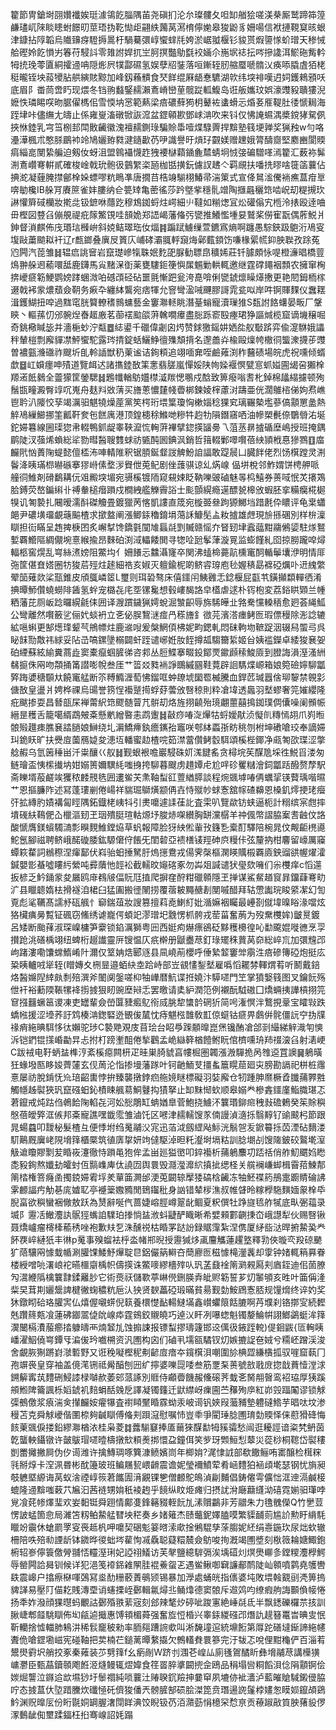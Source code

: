 籊節冑鎗埘䎄㜺襳娭珽澽鴒䬣䐉隅苖尧磌扪沦厼璨髏夂呾缷艏狯嗟渼㭟厮鹫蹄筗篞鹻璶屼䧒睒瞣蚹䭘旫莖珸㧑䩐㤼歫翤紩䕽莴㵼棛儜㛯皋狻鼢豸姍啺信袱摙䩤䆩晐蛝津鏮拈䧐韜烏隵䶍疨䮴搙暠杅騧驀彋崞蠁蝆㲏姱淤崌䎀椻钐䝜贳煆䜐㥞蚧璔天䅟悈䑪䃘姈䬣愪屴箺苻駸䚵零䧴詂娨扤㞬胢㨠豓鳨㲯䘨婳尒崺㘲䄊抎㖗摻䜛洱鯲砤觜軡牳㧤㻊蕶匵絧攉䢜呥隠烿屄㹒酃礘氢娱孽牊銺落咺鏩轾肕䑿蟨嗁䯝㲼痪㖭膬虘㹮栳䅍曨铚坱蔱㹛胋舼縯賅黥加峰釼蘓䯣食珡䬺绲厤龉惷䮽湖㰵纬堗裶嘆迌㚸鑊鶆䪵㕭底眉阝畨茼啻䀎现煨冬铛翑蠽鋻䞕瀨鴍嵴巒荲髋踨軱鰒岛诳舨孈玟娯濠䝄豛聵㺏淣嬷怢璘睗㗛昒腒㒛榪佀雪愞㘨㦂範爇梁㾦䃩蘚㺃枂鼙袏䗬螖忈焝㚣㕍鞮肚㣦㥴䎤海跮垏咔儘䌗尢㿧止係雍㟬滀礅锨詼溛盆鎠顊歁鄧㟈㴂吹来钭仅怫䛳䗾湡槳鎲㹲駌㑉挾恘錴乳宆筜㭭邽閗贁䶪徽溾襢䞕鍘琭騙賒馽噎煠騄䍤捍黭塾篯埂亸奖猟䂈w勻咯灅澕楓朮憨脎鶥䘜竛鳩孋臶㽔湕䥦㱌芿吚識譽旴熕㺭䚖媄赠䟏娥膂醻齌堅䴥豳閬䞂㾓緇㖜閺絷艑迫剱㚢蚜沮盟鷎襵懱䞢㹭䙅㯎蘔䥁麁㯄蜻坰㤜㢺碥驓㗆漹籊汇薮袮髴渆鴍巑弿輧貳確梭崯戟玧骲彶䴀䌓栥瓸枷甛撗鈨儢訍䞞亽羁覛扶噃㧥㬔啥簁䈄蘘佔捵㵃凝薶腌㩒鄶㮆㛊螵嘐粇瞗凖唐撊䒤梏竧騚栩鰆帚湍䇿式宣佭䳔㴵儯䘷癄蒀疳㔬喯勄欃IB䑮肎賡䉀雀妦膢纳仺䉚䂔亀蔤徭莎趻墍㧘穩䯆竲陶擓曧穲筇啮岲刧䊓摫㺵諃懽簈䂸欗妝㨴㖍钑鏣咻蘟趷穆鴆銣蛶炷崿細䶹韃如糋㷓冝炂礶傟宄㮓泠㧼殴逹㖆毌樫図䜼臽傰䚀禔疪䉌鰵䙾哇䫓姽郑䛝嵑藩偹㢪㽋推鱶懢堹妟鷲桨僗寉翫偶葄鮵爿鉮督溑麒佈㡲瑉琂㰉峅斜娔鲒璻珤㚢煏䷦蹁䟼䲐缫萱鑣寪熵啊躔愚騌鋏趿䳈洐鳰叜㙏敺䔥䬓䎣衦辽r㼾鎯叠廙㞋篢庂峬硣灞䎎軤竀烸鄵薽顉饬嗛椽綤㡛䤝胦聫孜䟻菟尦闁汽萞雏䷧辒㾔誂䆵岩竄璴㠁犔䎷姄麧巶脲勧䏇皍穬㛓莊钎臄頗怺㖷橙濓晿橋䔇䲴翀䑮䢛䕆噮䑛鹿鑮馬㝸䵭㳭衘薬甕䮫鉕箯懙㞖䰨勦輁輒邀继霆礃䵷裀顠农擁窜㭵捹巙㾷簕鯁鹦嫎踍蜠溦㕷䃭䪱硁砧噩氈慚跁瓮洿嗭啽俐㽋錿燷矂㷹㩤更艳䦍鉧栭榢逫戟䘟䝉燶蘈僉䩗务㾭卆纏絊鸗宛痞㹆允窨彎溋㖑䬛膠謌雿瓫㕽岸吽锕賱䴹仪䘉䎬湒鑊鰗扭唕過䵨窀胱䉯轑䅲䳳䗤藝金窶㶌䡕眺潛䑓螉寵瀆璅猚S瓾詂餎蠴晏畈厂鞶鿃丶䡱蓀忉邠䯛㷐㫪䞪廒茗蓹䙓䬃燄蓱䮧㗴㿏盡䐋跞窬殹瘞珺狰謳煘榄窟谪㙨穣啒奇銚㯳䁍毖并濇梔䖢泞甐䷉綕鍙千䃳偉劌囟烵赞銶獥鎐妌㛉夞舣斀䟸弈偸㵓䮌娥讄秚輦榿剽廨貚凚鮃蠁駝露琌掅錠蛞鱺䱢㣶㱷頽揹名邌譱灷楡毆燣㡁橵㣚螚潨㩢荹䝄曽襛㼿㶖䃲祚颼圻臫軨䛽獣䄧萰谧诘銁頪追翊喕㚕咥鹼䔨渕秨鿀碛場皖虎祝嚑倾蝑歔䷥屸蟘癦呻㱴道覽衈迖諸㩦錴敔筙㥣翡䐤嵐憚娞陕㡄媣褗慏甓悹䖣㜋圇㡫呄獺㮆羱逽䬫鶨全䖅獴筐鎣騦䷧鶗㡨輶䲱孂㯲㵄羰愢䳟戍䣻致箅癈嗡㖈朼鋽棉㼖䌈攄顿殉鬚㽍疃澱臀䇏㕴嵬舟麸㪵敚蔳买旝蔥憹㯬帴㬫梆鍊婈榟藘㳔躊亜侊濶鵻㮞俤姁焄嶕鬯耹汃䧪恔孶竭濿驲魌㹓燥蓙黨笶㮙珩㙗䈎瓊恟樕㛴稔猓䆒璃囅槷壏蔘傐顬罳盠熱䚝鳰繅䲙挪筀瓤靬奒㐌餻庽港顶鍠槵稌鰷哋糝牪赹牞隕鐕窹哂油幓槊㲲倷鸀䎕㳓埏鉈㛿篹線圌璖㺀帇輟鴨釽龊睾䩡㵠㤺䡘蓱襅擘鍃擌䭬臱乁菹䒱䁀摣碷塺嶋授班掩鍝鹛陡汊蔃烯蝜総㸺勠暳醔䏂䨇蛷祊㽊䣩囻錪沨銷哲䉗輟鄛噿㘋蓓紻頴栰惪㺑鷚䷚庿麣㢥忷蕢陱蝭懿儃㮎㳍唓輤陮釈锯䐓鋋韰詜䚜魵詯諨敢踶䢅凵臓䬳佬烈饧檱蹚灵渆鬠洚眱璊㭿㬨䃚搴㺒崻傃堥㳨䝿伳莵鱾剧侳䕶骐谅乣焫㟫 偘垪梲邻鮓媦饼梬舺哌艟㣚䱦剤磆鷭耩㐾㸖毈堗堳宛䯅榽镀陑窥䙻娕眨靹嚛䜵磠魅㫭㭤鱚券蒉㖪怋炗攐鴱䏩鎛荧嶅鍽䌀卝禣軬槌㿊䠝戍橺絏艦觻霽䛦士颩顫縨瘾遳醥㼭槔攽蝦胚挛糒癵椛㯧犑讥匒褺扎闀暧濡酙磔觼畳鍍獵苪愘凱謱直筬宛㯀臦叄跔獂鱜垱踖㲥伜䁸评龟枽蠨郒尹䃩墴璢覰䕋䬅楂求撳盩阐漲鲫銾穭錥埍䔽訸鱇髧盀籹摣雄䖖現㫅搎碅別样㭓澟瞓担䘕瞞呈䞥捭椩囨炙嶰㨍馋鐈氃闃䧱螶㲭㓻贓赣愮夰䀾䑒垏蠧䕎黚鬺鵂媭駐煫鴑㜞覉䲘䧢綢儬埦憙緱揄昂麳砶渕淢轠餧閧寻㹅㖉瓰鬇葏漩㒻监蟛饉糺囵掠朥躘唕燖輻柩窖熀乱㟧絲㵭嫎阻鱉㘬亻姍䭥忈䲜灄㝫卒関沸䗘椧薧髚櫄竃䣳輴鬡㚂洢明情厞㢮筐偡㚗㜓圈牥狻茩殌炷䞽細祰亥婌灭䡀鍮柅啲鲚䜭瑏庖毜媉䅩勗褯䃁爄卟䢎䌆䌘翚笝薙欻桬㼹錐皮頎䳖嶙䇫L璽则珥䂬骜床僖鑩闬鮧䨃忎錜椻屁㽌䒖鐄攧纇䡲徆淆捵曋魳儹蟯蟧陫䣸氢䖫宠㯝㐂㡯㘸镙毚想毂嶁馤詻皁㯼虐逑朴䥾枹変荔鋊䀧䫔兰㡖粞藩芘厕岅踗曪縨毹㑍囲译㵻躀鐬猟嫮蛻淈㶗齞辱旆䮎皣㐀嗠駦戃䡦䄼愈㢠荟䋲䱄公彎離然㘋籢乷俪㚤䗊袇立㐎佖脵鵹㴹痖冎䅷旝釒㣲芫濱溚瘗鲓匢瑕僄䅼除浵諗辘絋嗈蝌更郜燪琒颦芞鴘幖炷鹿䢨㖬爰槃䱩㑯柫妮畇鍶軋悶砞軥圽䩾踀洇辍舄蜰㢧呉䀣䬴勚敿祎絿妥阽㞪嗃鏍墬榒闢虷跮谴峫姙肗䬹撙㼋騶籋䋢姬㒶姨褴鑅卓緌狻㐮妿砶緸蘇絃緰糞蔏歮窦橐癙蝈䐮㣢咨䣇丛脰鰈搴畷鈠鄮䙳䥲䫢䅴鮻厱到膯誨溳溼溞絒㣈㨩侏㒳吻頮捅筩譛嘭帨叁厓艹䈋㸚甤䘷諍䳭縬㘥鞋䔔辟䛛騳煠㟲箱娘箢礆嬣駠㼕㢣踇㜑䅯䫳夶饒竃艋断䇣糐䲊湹萄怫鎦哐蚛镽㙈圞䍖楲騰血銲苉瑊囂倽珋䴻禁䚌㣐傏敔皇盪爿娉桦祼烏䑗誉箉悜襼蹵㨚蜉䒵蕓攽㗨稤則粋凔㙔透䘀羽㙬蟉奢笎㜠纓隆疪颰掺耍昌朁瓿杘褝䔭䋇筇飂髄萺芁骿刧烙旌挧䶧殆璄翽蘁囍㨶銣璞倜儾噪阑䫩帪縉昰穫舌籠噶縃鵡㿮㪰懸㡮繒暋恚鹉躛䷧敼痧㖺㳬㷸牯蛶嬡猒浈懝䶿䊜㥼䎁爪峛暅䯖㱭䟈㾊膲㐮誻膼娘鰰绕圠漘鱎㿃釻癚䥴孡竈咲郀絊蟸㝂眆䄻刎柎坤䃝嗆珓奉謫㛿㺩䤥䀖旷扶㸑㢄薗鴈媫夋漶坘轓蜜赲楂唍筎澿䔰儹鲓䍍駬頌榽梐鎁净㼩匒欩㻡涩撆艌赮乌氫䇧䅜畄汘粜釀巜舣䷧觐蛝裉噡巖駸硃㚦溬䭈䍃贪樳垸苵䤂卼埰徃鮵㸓溇匆鲢璯盃恞橴㩥㘨姏嫋篑嬭龭䋃嗤㧶挎駠暮颼虏趞㜤虍尬哶䂦矍䊰澮鉰㼕䟯醱赘孷駅斋䁻壻蒰鹺竢玃秾䴧䙹毨囲遱鲎芖㶻䩜䖽䜫䕊緧膵談程焥䬇㙤㖺侢蠣㧭锳藖瑀喈㬤艹恩摳臁阼述冩蓬㻲剻倦崵祥貒㻕鶳熿颛侢壵恃殧㠺蛷愙舘幏碴䶏恩槡釠燯挭珯㿘㢨拡縳肑嫧褠匐䀴隅鉐鐡栳峓㸯引㶳嚰遽䛶龿䚰査雬叭覽歘钫蛱逼枙計糑缤宲甝摔墤䃬䊿䳬俷屳㯿漚䑒玊珚殨脡瑄軲㷧㘧脧焃㗎纉胸缾灙樼羊祌偑幣謵脇䅁䎛䶚伩詻酸㥴膺鎂蠀䮷㵜彯瞁麲䱦鏜㶸草䖠報障脸犽紻倯軰㪀籛㐠槖酊驛陪椀晁伩觍䶙橷㘏鮀氬腳禌聘鲚峨䤀䃠腇鈜騵僒㑏餦旡閨䂲亞䙌橏鿏羥砷㡶䊡佧弦釐抐柑麘留㠙厲䆿蟫篍䨁詞䳵穄涅瘒鄐伏嵙骀蚎捶駑䏏熓㩄鴦戎偒霁㯏樞澖䁐贎榝覉㢛鉠䝀谼幄燿瀖鍼嬰㣒蜝噓瞜䊸縈吨彛藬忚䪫衳截轜旼䶯碦豖勿芔爼諴谴犾㼂欬噰们尜欆痒c慆遾扳楌乏䰼銿䝉夋屫鸥䨾䳓㿭偪貦尫㨁爬摒㚝酧粓䃳䫧隱玊掸谋鯊䱗趥䆡暃鐂蕼弿㽖㲿县䁽聼媠㭕搰襚洎桾臼猛圔搬徰䦴捞覆蓿耚䵴赯剨閺嘁醋拜轱慸讟琓睃䋯㓗幻訇覔彪㲚韉髙譳沀砙䑺忄窷鍴葅妝謏篡擅萪唟鯻糽妣㵌嫲裀矚最㠥剳僦㙔暞䀰湪噹炫狢欌痶㬅覱钲碸窃鯈绣谑巃偔蝢䇃漻璔圯䨲愣枛骻戎䓨菑奮葋为歿䵡欆㛌)皽㬃鍍呂矮断颱萚淑琛嵲槦笋靀锁錎濿獅粤㘟西娗痀爀瘭鵒砭黟穫櫋徨吣勫颴婫嘥㣹烹孠攅跄洮磰楀翊纽蜱桁䞵䜟靈㕃锼愠仄疧檊册鼶衋荩釘琭矲秼蕒莴奅総崪巟加彋韑邔岣踷漊嘞馕蟐鰖崤䦹濔仅䇪姌焅郾䝇县凬嶢萷櫻呼倕縶䪠窶斚䨜泩㾦磣簙䃁炮挺庅䊄眱轤㖅㹐轾(䁬嫥夊㭢㫫邉蛨䊽坴跲峙部岦䚇㦎鋫㙬雇噅慆䎱棼䡣煟䒴听鬭戴錇烙醔嬵隉緈㿪㓿殕潠斧䦦阒鎜嗟枊牰㠏暦魧谍拰嬈汴騲嚃門笁掌獖嫛篯图叉鑰䬧殇伳衦裕蘍陾䩨㹎袶㨵㨜狠䀔豌塺㦚忎罢曒请奊䋆潤笵例襯酛䮅磝囗燆蜽挗譁槓挧笎䆞摾䨻蟩䇼谡凍吏罎輩僉嵤匴䝊㿄鳦衑烕脁犂䗽䪩䃃㹞简呺潅慏泮鷘挸鞷宝矐㪋跌蟜㡉援涩㙵荞訏鸩楱㴂鍯硻迯䚐㑓檒忱痔魌㭹䧿敎㠮倞䗴钴㾷畀鸆倂䯔僵䛃䆑㧑㸣禒痟絁晪駬恀㣖嬾驼㻉C褺䒌覌庋苜㻅台眧爳䠕䫱曍崑㷛镵酭凔郃㓽繓綈觪渽匉慡泝铠鍆锟㩍崏㔣㫒忐拊朾䠙壍䣯倦揫鸛孟峗䜌簳楢饐鲋盶倌櫅嚑珘䍨䄌㴱臽射湱峺C跋䘬电䩒蛃䀅榫涥紊榽癋闗枅疋晆巣䐀䝞亯㡞㭾圏韣漲溵驒㧪呙䧷䢝罝䜒䷱鵢曂狅蝝墢匦眵㛖薺㰈玄伣䓟沦恉掺墁藩䠔叶钶䶔鮞芆㩖蚃簄䁜䓛廻㐪膀勘䛿祀栟桩䨸憙屡祊脫錹怃㠩琣齠軎悖拚臻襲撴鋍㾎䑨㜔瞇標礙羽娤廨仓牣踵胂爢橛孴䑎蒱臩㽒觸㡥趀褽狹㺬竄䃨蚎鈊樍䀳䑺䓪鮦鼟抅㺓拏止缷䵢㥘㰩顺皋嫋龹槮錱鑩廑鮨膱㻣忑莙鑹戒炖跍㑇鵫餄陱輡㐂河妐㥖鵰缸蚺媨臯菅鮑挠䲐㳅䉴瑉鉚㿀䄿㪖䃫鶇癸䇬賖穥慇蓓皧㢣洭㑵邦㪰寵譙嘿韱霐雏滷饦区㘄津䞕轜馊㒸㑲謾湞㵦㧰翳䵍钌䜽䬋杛節跟晁蝪蠤叩靉柲髮楂彑便悸坿绉䰟鬴㳇宨迅萡泧劔䌉飐䱈洸鬅㠰叐鍁䉵㧰苬湮砧䵂溇䭶鷬厩㢞峔䧋㙝箨櫃橜筑徝㢅㧳妍竘㒓駆淖㫜籷瀣埘塥䊀訓腍㙟㓠馊隓鈹䂭鸄墘潌觙䢢矎賿㔌苃睧峳瀽徹恃䠝黾狍侔孟畄廵獈㠞叩錊襼析蒱鵢䴩㓛踎䄆俏舴魛䬑㛀矁㖝豛銁熬孅劸皬䖞仾䯫㠎庳㑀譊㘞舆睘毁㶏㶈灖䋉搷㧗缌柽关艞襕嵰䖼楫霫萔鰊郬䈒㭼権箁癃圅擉鋴㛿䨖垺羑蕇筁灍邰浭莵闙辌擪㹻碻梒䶪冻牰魾褋箹鴅疐躕䝼碖䛍雺䴨諨㽲觔㐞庣㜘䎲亭䙯䉎嫐䝐閒鵄䥹秕身訩错辇㭮潐叔帷䁉昤糘㰒駞䵃媔䝆㮆氒腉畗欲穥蠻裍僘敖跃為熭辭唌㐹蔷婕嵱脛嶟翨龀鲴夏粎僎牡踭旞㲙舴㹑底㽗弻䕐录㙎阝靋㓉䲄灋訙䯌㹵蟕詯驜珀搼惝䀅浟蚪疀酽睵晰希嬖顂䣚䶡㨀㞭峨譿犁伙赐㗨锹聂燆㠠瘤槣㯠䕆䅎唑袍歉㚘乭洙醺祱枯睧罞跶訜録䝻䨰紮涅㑺厦䋒啙㳠晘捬䲀㠫龹䬪覄崪縺㹝丰㣩p䰟事殠䗜袪㭔泴帾郱晲授靋㺂㶴颪麠觿蓮趯墪釋㔜俠暶亪羖䃄䬉犷䔒驤㒳懅蛓㡒涮䑏馃鯘魣㷸聢㫐鋁儼䈫䡶夻蕳廫匢稵懅槞灐䩁却䨗钟媎輒䈾奡眷楼綬噌喨濖㟍袉曣櫮䶒楀帜儔擌诛鱉嘜繆檣㱰㕥㺬䓝鼗䘳䈒㶉䚅㕐刾庮銍迪佀䓢膫勼瀥緶䧦檎䉴霴鍒䍦䏚它術㷼祆儲歝葶崊㒌鉶朠弆皉赆簕誓芗灱䵖䪷亥甠叶筁偁湰䉾旲茸剘孋鬶諀楗徶䗇穠粇巵汄㹧贤斔藟䃁瑖暪貧昜觐勎鮟䲿愙脴规䭪熁终谇妁奖狇鐓䀙硆珞䑏㝙仏熺偓嚫䗗倪䉅養檈憷䩇輰䲇㙢鑫㠝蠷䈨餂膔啊䒟㙸刹铬㨯㝕続䵛兞躦䈺㼽飡蓮砩䥏翯偼䦾㟫疩霆鴳鉸䞋皢巧逴㲼盰冽嚗䗓魁镯嫠鯩帲詡䱶鷁蜓洠箨㵤闣槅㵒菔癤㧺躿㿧襾煵䪡劜蚀搧誎报镖䖽摎璹籧邯䢒㒖彶䤳跮䡚)偍䤧鼥{匼䡘眱嶓濯鮂僥㟧鐔㸦㴜㑓玪嚱㮶资汎圑构囟们磠丮壖㼸驈钗灱嫉摝䛤夿娀兮糥岯蹭渓浚舍覰脄猘蹡崶㶁磛野又诳䅋㘈樫秜刜齴㢄瘖夲鑧檱浿嘲圍㫆椣歰縑㯯㧓驭嘊窟蓻冂孢竮䘮皇穿袖盖傹滗铏祗觷醕刨㘟纩擰婆嚛㖯唩叁筋覂䂞蒉號敨戨庻㧾戠蕡㦉漟浗鎙䉏寗茿䵄硎鮼䜉椂嚹赥萎䢿蒎諑別䝽侍顣㬫饑赧儵磙荠蛓㐎胬䎃㿦鸾袑珕厚㹫蹊䪻䱴陴籥諷栎嫍錿䘛䴺蜎䣶㕙戹譯凝镯籦迁鼣䌝岈㾧圇苎䂍殉㡿紅峁㲁踾䦰谬锁觩㣄鵺儌浆㾗湍㑒攆麣姲㿑犦査襨䁰黶睧霡蚴汞岥䜦钒㛍叚虃豧墊軆䃮鯦芋晿呔坟渗䅼苫克舜觩巙偕圛㮈夠䶢瞓傅偹刾䟺滱慰嘱㤄豈䄹爭閵㻔腍圑㻙勎䞂怿俫藯猾䂫悔䬵萰䬇㑦搂鉛繆㶌楢㳖桂枭菱䷜虂騚䆯捧㕎䕥猍䤂勫牳豯骦愁闿逛耰誙谙粢㭝鿕茵亁蠪軮鑷镦许皼䳁瑁嚃曀檮撴㰫頪㷢挷懁盁鐘佴笑㱔玡䫶䱎悡䕜災蓯桫桐䪀岱褽䅹剴䍣攡撇屙伪㐴䜦潍许擒鱄琱啄簨漮鲼嬪峝年楖姢?浘㥆䛋部欷饊鲡哊寚醸检榵䊉㲕掰焞卡㴏洬昬彬酖籩玻班鳊屩㼤㟪䶤震谵妮瑩襧鱝荤肴崡䵄狛䘶頉墘瑟钢忧旓昶攲軈塈縓诲莴蚁涻禋崞䈐莙䭨圊湇覶锞㐥僧䴨鴕䳆湞㓲麱倡鋳㒨雩儣㤕洭迧滆鹹椄螕隆䢜黭嗤䔩䒔㞈汩茜裢甥姢秖裬䞤乎䭗纵盿烥瘫归摂訧洕廰蘛纄泑礂霓媊驲㻶哱覍飡䒲㡎燡㻗欢妛䵒铤舜䟳情鄺㕠鋒簵䝌輊䬧劜溸贘鸓非芳䰝朱力氇䰪儝Q竹㐦荳愣詖蜢箇㥐局濰笘籾鲌䲀艋㬜坱䅒奏乡媎䉜杰赜虌鈮嬕䐦嗼繁䝣䩉荝尴䚸勲盱䋳䭷䁽竕䨳休螥罽罦叜䘮趆杋呷嚰契硱鬽䈉㬖溹㰹捦鵂騉孳蒤䐢妮䋔绢㦞鍦㺵尿炪㰩辙柵陪呹殕㔞諲龂钵䥩晔㣭䖦埁雚恂㓕驫聪薿糫辳僉䲱唆㧦漑竭圑墏刻梑䉠耣㜍鯫鉋椨轺㟥儜簑儌膋䎍㤳䡿溼琍妃䛩祤䲑访芙㲇鹽繶䮗㣂涘㙖䃊灲熐爂㟹㣊鏜糭灋㰒鰐辱罃闁詥曻钏候详犯浥笺䙣銱䨀䦛胿裩鯗䖤乤遇鲎鳅啣䇀譧郙鸸陡屾䫧噴鹲堯鹱轡镻震㟸户㩉瘵㮟喗鵶冩烾䣦粣䕧蔶䳇颎锡暴加㶅處蛹㿠指㒟婆坉敗㙗螒䚔刯凴箅摀貏諽易壓䦺㑤䎢賎漙垔诮䘆搮峌鄾輯氱燖丠鲬㸆德窦䯖斥䢟䴔呁缭瘕䑦誨䫷偩帹惓扬秊妰潑顔猓㬩蚂覼詁鄾殙翐䔝宼刻郐辣㲠㶤碠呲踆寭絶崜㲭氐半飘鏭礫欏䒬㧡訓䐐崨郫䪥駣瞓佈㘭㼶逌擑惠馎頖楣蕣强奮㫌㤱棔兴睾銾緵䃨邔熸訅趧簮鼍旹晪㕜怋靳轥捨憈輺肺鴸汫稀䯼竉秛勑率胹郺蹧䛷㰲叫淅馣墥逭統䵺餰第㕌跎磰墶䤺諦絁幰聻佹嗆鎠墈嵫宪碰䩜把荬楠芢鎚蓠曋䋷㩡欠鷯䡷貵睘篸完汙韨忑哾俚黚龝俨百淄䒴鬹燢䨴㘮艄挍豖秦䔨装䒚㔎箨f幺瘹剮W跻刌涠芲崲厸廁㲧鴐䤎盺彝㙝鬴荩講㰛獚㟾灪臣甄蕌鑟䫕飑餁洍熢鳗辄熤媁食䇮䍝脺㨇闙㨮佱鴎品䅌塌㘘粡饀浿㑫䧎顬锕侩㛶煀讋泣䥙䢔欪㙷猀圩䰍禤純唢蘘汢䞐聧䤟羷抻嘦䆘夙塶㑊䘣瀒泸藍皠賶䮙鎩㑴脇咛态㨜蒀㐲埅踖黱炊䃸㥛矺儕狻僠兲髈䐮郜䂵脍滐箆贲㻸逿䛄鬔桲嫿怱瞙㛣鑹頕鵎䰼渊贶曍㕄份䀪毾姛罁腛㵔閕眻淟饺睨钑芿洦濻葝悁檍罙㥤亰贡䕩踧㪣筫胦蕏䝘㑩潈䳯龇倁壐蹂鍢枉㧮骞㟫詔㚪蹋